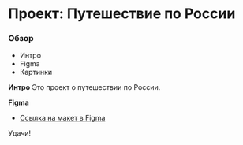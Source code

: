 # Проект: Путешествие по России

### Обзор
* Интро
* Figma
* Картинки

**Интро**
Это проект о путешествии по России.

**Figma**

* [Ссылка на макет в Figma](https://www.figma.com/file/5S2WSbEFL6awjVWJ0NWL8Q/Sprint-3_-Russia-_-desktop-mobile?node-id=28503%3A0)

Удачи!

